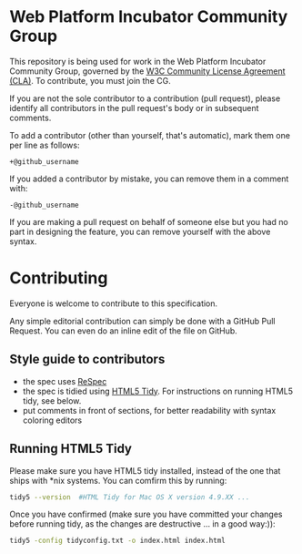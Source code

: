 # Web Platform Incubator Community Group

This repository is being used for work in the Web Platform Incubator Community Group, governed by the [W3C Community License 
Agreement (CLA)](http://www.w3.org/community/about/agreements/cla/). To contribute, you must join 
the CG. 

If you are not the sole contributor to a contribution (pull request), please identify all 
contributors in the pull request's body or in subsequent comments.

To add a contributor (other than yourself, that's automatic), mark them one per line as follows:

```
+@github_username
```

If you added a contributor by mistake, you can remove them in a comment with:

```
-@github_username
```

If you are making a pull request on behalf of someone else but you had no part in designing the 
feature, you can remove yourself with the above syntax.
# Contributing 

Everyone is welcome to contribute to this specification.

Any simple editorial contribution can simply be done with a GitHub Pull Request.
You can even do an inline edit of the file on GitHub.

## Style guide to contributors 

- the spec uses [ReSpec](https://www.w3.org/respec/) 
- the spec is tidied using [HTML5 Tidy](https://github.com/htacg/tidy-html5). For
instructions on running HTML5 tidy, see below.  
- put comments in front of sections, for better readability with
  syntax coloring editors


## Running HTML5 Tidy

Please make sure you have HTML5 tidy installed, instead of
the one that  ships with *nix systems. You can comfirm this by running:

```bash 
tidy5 --version  #HTML Tidy for Mac OS X version 4.9.XX ...
```
Once you have confirmed (make sure you have committed your changes before
running tidy, as the changes are destructive ... in a good way:)):

```bash 
tidy5 -config tidyconfig.txt -o index.html index.html
```

